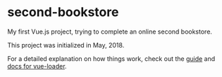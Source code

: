 # second-bookstore

My first Vue.js project, trying to complete an online second bookstore.

This project was initialized in May, 2018. 


For a detailed explanation on how things work, check out the [guide](http://vuejs-templates.github.io/webpack/) and [docs for vue-loader](http://vuejs.github.io/vue-loader).

